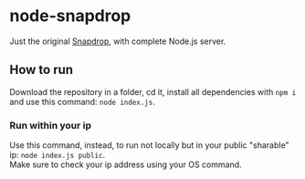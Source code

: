 # node-snapdrop
Just the original [Snapdrop](https://github.com/RobinLinus/Snapdrop), with complete Node.js server.

## How to run
Download the repository in a folder, cd it, install all dependencies with `npm i` and use this command: `node index.js`.
### Run within your ip
Use this command, instead, to run not locally but in your public "sharable" ip: `node index.js public`.\
Make sure to check your ip address using your OS command.
